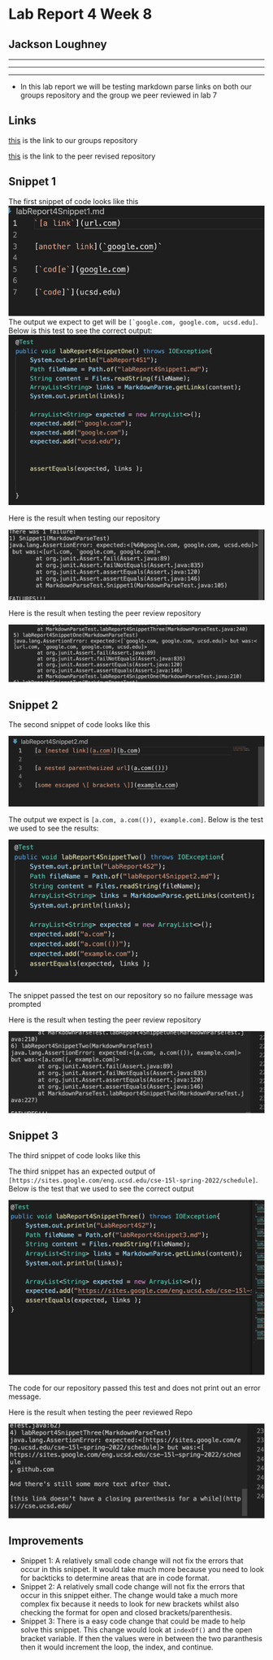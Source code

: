 # Lab Report 4 Week 8
## Jackson Loughney
---
---
---
* In this lab report we will be testing markdown parse links on both our groups repository and the group we peer reviewed in lab 7
## Links 
[this](https://github.com/Anujjain2579/markdown-parser) is the link to our groups repository

[this](https://github.com/ddn005UCSD/markdown-parser) is the link to the peer revised repository
## Snippet 1
The first snippet of code looks like this 
![snip1](report4snip1.png)
The output we expect to get will be ```[`google.com, google.com, ucsd.edu]```. Below is this test to see the correct output:
![test1](snip1test.png)

Here is the result when testing our repository

![testresult](snip1test2.png)

Here is the result when testing the peer review repository

![testresult2](testfail1.png)

## Snippet 2
The second snippet of code looks like this 

![snip2](codesnip2.png)

The output we expect is ```[a.com, a.com(()), example.com]```. Below is the test we used to see the results:

![snip2test](snip2test.png)

The snippet passed the test on our repository so no failure message was prompted

Here is the result when testing the peer review repository

![testresult2](testfail2.png)

## Snippet 3
The third snippet of code looks like this 

The third snippet has an expected output of ```[https://sites.google.com/eng.ucsd.edu/cse-15l-spring-2022/schedule]```. Below is the test that we used to see the correct output

![snip3](snip3test.png)

The code for our repository passed this test and does not print out an error message.

Here is the result when testing the peer reviewed Repo

![testfail3](failtest3.png)

## Improvements

* Snippet 1: A relatively small code change will not fix the errors that occur in this snippet. It would take much more because you need to look for backticks to determine areas that are in code format. 
* Snippet 2: A relatively small code change will not fix the errors that occur in this snippet either. The change would take a much more complex fix because it needs to look for new brackets whilst also checking the format for open and closed brackets/parenthesis.
* Snippet 3: There is a easy code change that could be made to help solve this snippet. This change would look at ```indexOf()``` and the open bracket variable. If then the values were in between the two paranthesis then it would increment the loop, the index, and continue.



